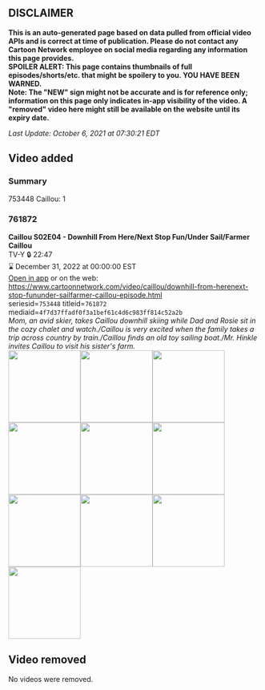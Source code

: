 ## DISCLAIMER
**This is an auto-generated page based on data pulled from official video APIs and is correct at time of publication. Please do not contact any Cartoon Network employee on social media regarding any information this page provides.**  
**SPOILER ALERT: This page contains thumbnails of full episodes/shorts/etc. that might be spoilery to you. YOU HAVE BEEN WARNED.**  
**Note: The "NEW" sign might not be accurate and is for reference only; information on this page only indicates in-app visibility of the video. A "removed" video here might still be available on the website until its expiry date.**  

_Last Update: October 6, 2021 at 07:30:21 EDT_
## Video added
### Summary
753448 Caillou: 1  
### 761872
**Caillou S02E04 - Downhill From Here/Next Stop Fun/Under Sail/Farmer Caillou**  
TV-Y 🔒 22:47  
⌛ December 31, 2022 at 00:00:00 EST  
[Open in app](https://cnvideo.sercomkc.org/redirector.html?type=cnapp&seriesid=1000000000093702&titleid=761872&mediaid=4f7d37ffadf0f3a1bef61c4d6c983ff814c52a2b) or on the web: https://www.cartoonnetwork.com/video/caillou/downhill-from-herenext-stop-fununder-sailfarmer-caillou-episode.html  
seriesid=`753448` titleid=`761872` mediaid=`4f7d37ffadf0f3a1bef61c4d6c983ff814c52a2b`  
_Mom, an avid skier, takes Caillou downhill skiing while Dad and Rosie sit in the cozy chalet and watch./Caillou is very excited when the family takes a trip across country by train./Caillou finds an old toy sailing boat./Mr. Hinkle invites Caillou to visit his sister's farm._  
<a href="https://s3.amazonaws.com/cartoonorchestrator/761872_001_1280x720.jpg"><img src="https://s3.amazonaws.com/cartoonorchestrator/761872_001_640x360.jpg" height="144px" /></a><a href="https://s3.amazonaws.com/cartoonorchestrator/761872_002_1280x720.jpg"><img src="https://s3.amazonaws.com/cartoonorchestrator/761872_002_640x360.jpg" height="144px" /></a><a href="https://s3.amazonaws.com/cartoonorchestrator/761872_003_1280x720.jpg"><img src="https://s3.amazonaws.com/cartoonorchestrator/761872_003_640x360.jpg" height="144px" /></a><a href="https://s3.amazonaws.com/cartoonorchestrator/761872_004_1280x720.jpg"><img src="https://s3.amazonaws.com/cartoonorchestrator/761872_004_640x360.jpg" height="144px" /></a><a href="https://s3.amazonaws.com/cartoonorchestrator/761872_005_1280x720.jpg"><img src="https://s3.amazonaws.com/cartoonorchestrator/761872_005_640x360.jpg" height="144px" /></a><a href="https://s3.amazonaws.com/cartoonorchestrator/761872_006_1280x720.jpg"><img src="https://s3.amazonaws.com/cartoonorchestrator/761872_006_640x360.jpg" height="144px" /></a><a href="https://s3.amazonaws.com/cartoonorchestrator/761872_007_1280x720.jpg"><img src="https://s3.amazonaws.com/cartoonorchestrator/761872_007_640x360.jpg" height="144px" /></a><a href="https://s3.amazonaws.com/cartoonorchestrator/761872_008_1280x720.jpg"><img src="https://s3.amazonaws.com/cartoonorchestrator/761872_008_640x360.jpg" height="144px" /></a><a href="https://s3.amazonaws.com/cartoonorchestrator/761872_009_1280x720.jpg"><img src="https://s3.amazonaws.com/cartoonorchestrator/761872_009_640x360.jpg" height="144px" /></a><a href="https://s3.amazonaws.com/cartoonorchestrator/761872_010_1280x720.jpg"><img src="https://s3.amazonaws.com/cartoonorchestrator/761872_010_640x360.jpg" height="144px" /></a>
## Video removed
No videos were removed.  
